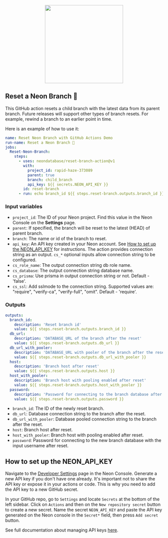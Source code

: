 <p align="center">
  <img width="250px" src="https://user-images.githubusercontent.com/13738772/201432652-63a10fc1-a6a5-423f-8ee0-b18a11308077.svg" />
<p align="center">


## Reset a Neon Branch 🚀
This GitHub action resets a child branch with the latest data from its parent branch. Future releases will support other types of branch resets. For example, rewind a branch to an earlier point in time.

Here is an example of how to use it:

```yml
name: Reset Neon Branch with GitHub Actions Demo
run-name: Reset a Neon Branch 🚀
jobs:
  Reset-Neon-Branch:
    steps:
      - uses: neondatabase/reset-branch-action@v1
        with:
          project_id: rapid-haze-373089
          parent: true
          branch: child_branch
          api_key: ${{ secrets.NEON_API_KEY }}
        id: reset-branch
      - run: echo branch_id ${{ steps.reset-branch.outputs.branch_id }}
```
### Input variables

- `project_id`: The ID of your Neon project. Find this value in the Neon Console on the **Settings** page.
- `parent`: If specified, the branch will be reset to the latest (HEAD) of parent branch.
- `branch`: The name or id of the branch to reset.
- `api_key`: An API key created in your Neon account. See [How to set up the NEON_API_KEY](#how-to-set-up-the-neon_api_key) for instructions. 
The action provides connection string as an output. `cs_*` optional inputs allow connection string to be configured. 
- `cs_role_name`: The output connection string db role name.
- `cs_database`: The output connection string database name.
- `cs_prisma`: Use prisma in output connection string or not. Default - 'false'. 
- `cs_ssl`: Add sslmode to the connection string. Supported values are: "require", "verify-ca", "verify-full", "omit".  Default - 'require'.

### Outputs

```yaml
outputs:
  branch_id:
    description: 'Reset branch id'
    value: ${{ steps.reset-branch.outputs.branch_id }}
  db_url:
    description: 'DATABASE_URL of the branch after the reset'
    value: ${{ steps.reset-branch.outputs.db_url }}
  db_url_with_pooler:
    description: 'DATABASE_URL with pooler of the branch after the reset'
    value: ${{ steps.reset-branch.outputs.db_url_with_pooler }}
  host:
    description: 'Branch host after reset'
    value: ${{ steps.reset-branch.outputs.host }}
  host_with_pooler:
    description: 'Branch host with pooling enabled after reset'
    value: ${{ steps.reset-branch.outputs.host_with_pooler }}
  password:
    description: 'Password for connecting to the branch database after reset'
    value: ${{ steps.reset-branch.outputs.password }}
```
- `branch_id`: The ID of the newly reset branch.
- `db_url`: Database connection string to the branch after the reset.
- `db_url_with_pooler`: Database pooled connection string to the branch after the reset.
- `host`: Branch host after reset.
- `host_with_pooler`: Branch host with pooling enabled after reset.
- `password`: Password for connecting to the new branch database with the input username after reset.

## How to set up the NEON_API_KEY
Navigate to the [Developer Settings](https://console.neon.tech/app/settings/api-keys) page in the Neon Console. Generate a new API key if you don't have one already. It's important not to share the API key or expose it in your actions or code. This is why you need to add the API key to a new GitHub secret.

In your GitHub repo, go to `Settings` and locate `Secrets` at the bottom of the left sidebar. Click on `Actions` and then on the `New repository secret` button to create a new secret.
Name the secret `NEON_API_KEY` and paste the API key generated on the Neon console in the `Secret*` field, then press `Add secret` button.

See full documentation about managing API keys [here](https://neon.tech/docs/manage/api-keys).
